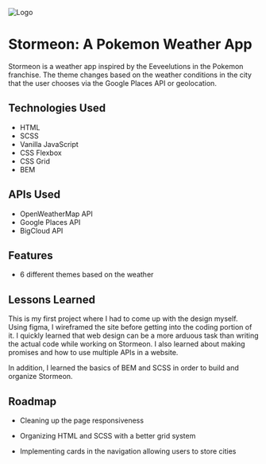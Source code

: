 
![Logo](https://raw.githubusercontent.com/NaiWilliams/stormeon-weather-app/96158a2c26b0b6040da6e22b08326716a223b582/img/stormeon_logo_horizontal.svg)


# Stormeon: A Pokemon Weather App

Stormeon is a weather app inspired by the Eeveelutions in the Pokemon franchise. The theme changes based on the weather conditions in the city that the user chooses via the Google Places API or geolocation.


## Technologies Used
- HTML 
- SCSS
- Vanilla JavaScript
- CSS Flexbox
- CSS Grid
- BEM
## APIs Used
- OpenWeatherMap API
- Google Places API
- BigCloud API


## Features

- 6 different themes based on the weather

## Lessons Learned

This is my first project where I had to come up with the design myself. Using figma, I wireframed the site before getting into the coding portion of it. I quickly learned that web design can be a more arduous task than writing the actual code while working on Stormeon. I also learned about making promises and how to use multiple APIs in a website.

In addition, I learned the basics of BEM and SCSS in order to build and organize Stormeon.


## Roadmap

- Cleaning up the page responsiveness

- Organizing HTML and SCSS with a better grid system

- Implementing cards in the navigation allowing users to store cities

